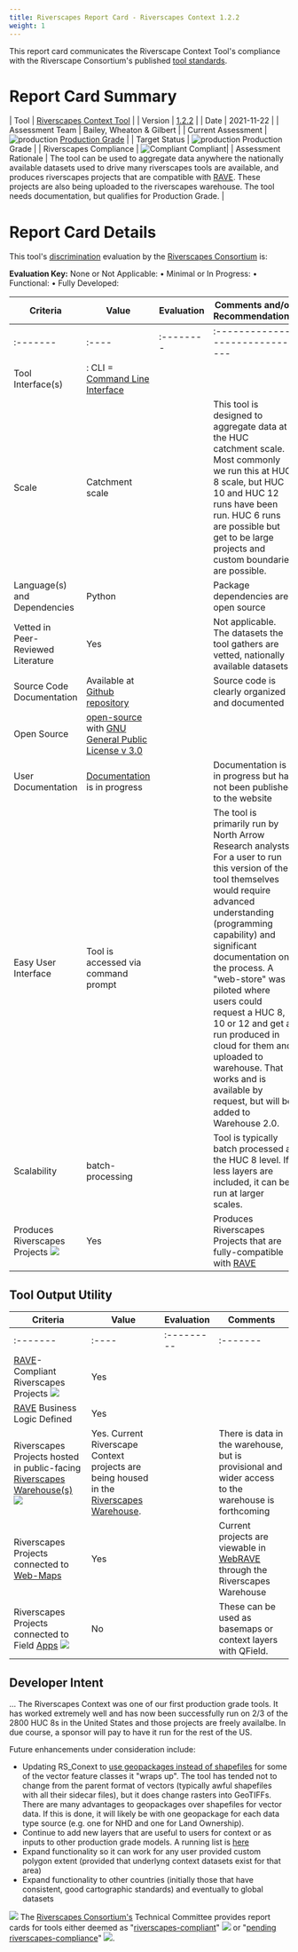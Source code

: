 ```yaml
---
title: Riverscapes Report Card - Riverscapes Context 1.2.2
weight: 1
---
```


This report card communicates the Riverscape Context Tool's compliance with the Riverscape Consortium's published [tool standards](https://riverscapes.net/Tools).

# Report Card Summary

| Tool | [Riverscapes Context Tool](https://tools.riverscapes.net/rscontext) |
| Version | [1.2.2](https://github.com/Riverscapes/riverscapes-tools/tree/master/packages/rscontext) |
| Date | 2021-11-22 |
| Assessment Team | Bailey, Wheaton & Gilbert |
| Current Assessment | ![production](https://raw.githubusercontent.com/Riverscapes/riverscapes-website/master/assets/images/tools/grade/TRL_6_32p.png) [Production Grade](https://riverscapes.net/Tools/#tool-grade) |
| Target Status | ![production](https://raw.githubusercontent.com/Riverscapes/riverscapes-website/master/assets/images/tools/grade/TRL_6_32p.png) Production Grade |
| Riverscapes Compliance | ![Compliant](https://riverscapes.net/assets/images/rc/RiverscapesCompliant_24.png) Compliant|
| Assessment Rationale | The tool can be used to aggregate data anywhere the nationally available datasets used to drive many riverscapes tools are available, and produces riverscapes projects that are compatible with [RAVE](https://rave.riverscapes.net). These projects are also being uploaded to the riverscapes warehouse. The tool needs documentation, but qualifies for Production Grade. |


# Report Card Details

This tool's [discrimination](https://riverscapes.net/Tools/#model-discrimination) evaluation by the [Riverscapes Consortium](https://riverscapes.net) is:

**Evaluation Key:**
None or Not Applicable: <i class="fa fa-battery-empty" aria-hidden="true"></i> •
Minimal or In Progress: <i class="fa fa-battery-quarter" aria-hidden="true"></i> •
Functional: <i class="fa fa-battery-half" aria-hidden="true"></i> •
Fully Developed: <i class="fa fa-battery-full" aria-hidden="true"></i>  

| Criteria | Value | Evaluation | Comments and/or Recommendations |
|----------|-------|------------|---------------------------------|
| :------- | :---- | :--------  | :------------------------------ |
| Tool Interface(s) | <i class="fa fa-terminal" aria-hidden="true"></i> : CLI = [Command Line Interface](https://en.wikipedia.org/wiki/Command-line_interface) | <i class="fa fa-battery-full" aria-hidden="true"></i> |  |
| Scale | Catchment scale | <i class="fa fa-battery-full" aria-hidden="true"></i> | This tool is designed to aggregate data at the HUC catchment scale. Most commonly we run this at HUC 8 scale, but HUC 10 and HUC 12 runs have been run. HUC 6 runs are possible but get to be large projects and custom boundaries are possible. |
| Language(s) and Dependencies | Python | <i class="fa fa-battery-full" aria-hidden="true"></i> | Package dependencies are open source |
| Vetted in Peer-Reviewed Literature | Yes | <i class="fa fa-battery-full" aria-hidden="true"></i> | Not applicable. The datasets the tool gathers are vetted, nationally available datasets. |
| Source Code Documentation | Available at [Github repository](https://github.com/Riverscapes/riverscaps-tools/rscontext)<i class="fa fa-github" aria-hidden="true"></i> | <i class="fa fa-battery-full" aria-hidden="true"></i> | Source code is clearly organized and documented |
| Open Source | [open-source](https://github.com/Riverscapes/riverscaps-tools/rscontext) <i class="fa fa-github" aria-hidden="true"></i> with [GNU General Public License v 3.0](https://github.com/Riverscapes/riverscapes-tools/blob/master/LICENSE) | <i class="fa fa-battery-full" aria-hidden="true"></i> | |
| User Documentation | [Documentation](http://tools.riverscapes.net/channel/) is in progress | <i class="fa fa-battery-quarter" aria-hidden="true"></i> | Documentation is in progress but has not been published to the website |
| Easy User Interface | Tool is accessed via command prompt | <i class="fa fa-battery-quarter" aria-hidden="true"></i> | The tool is primarily run by North Arrow Research analysts. For a user to run this version of the tool themselves would require advanced understanding (programming capability) and significant documentation on the process. A "web-store" was piloted where users could request a HUC 8, 10 or 12 and get a run produced in cloud for them and uploaded to warehouse. That works and is available by request, but will be added to Warehouse 2.0. |
| Scalability | batch-processing | <i class="fa fa-battery-full" aria-hidden="true"></i> | Tool is typically batch processed at the HUC 8 level. If less layers are included, it can be run at larger scales. |
| Produces Riverscapes Projects <img  src="https://riverscapes.net/assets/images/data/RiverscapesProject_24.png"> | Yes | <i class="fa fa-battery-full" aria-hidden="true"></i> | Produces Riverscapes Projects that are fully-compatible with [RAVE](https://rave.riverscapes.net) |

## Tool Output Utility

| Criteria | Value | Evaluation | Comments |
|----------|-------|------------|----------|
| :------- | :---- | :--------- | :------- |
| [RAVE](https://rave.riverscapes.net)- Compliant Riverscapes Projects <img  src="https://riverscapes.net/assets/images/data/RiverscapesProject_24.png"> | Yes | <i class="fa fa-battery-full" aria-hidden="true"></i> | |
| [RAVE](https://rave.riverscapes.net) Business Logic Defined | Yes | <i class="fa fa-battery-full" aria-hidden="true"></i> |  |
| Riverscapes Projects hosted in public-facing [Riverscapes Warehouse(s)](https://riverscapes.net/Data_Warehouses/#warehouse-explorer-concept) <img src="https://riverscapes.net/assets/images/data/RiverscapesWarehouseCloud_24.png"> | Yes. Current Riverscape Context projects are being housed in the [Riverscapes Warehouse](https://data.riverscapes.net). | <i class="fa fa-battery-half" aria-hidden="true"></i> | There is data in the warehouse, but is provisional and wider access to the warehouse is forthcoming |
| Riverscapes Projects connected to [Web-Maps](https://riverscapes.net/Data_Warehouses#web-maps) <i class="fa fa-map-o" aria-hidden="true"></i> | Yes | <i class="fa fa-battery-full" aria-hidden="true"></i> | Current projects are viewable in [WebRAVE](https://rave.riverscapes.net/Download/install_webrave.html) through the Riverscapes Warehouse |
| Riverscapes Projects connected to Field [Apps](https://riverscapes.net//Data_Warehouses#apps---pwas) <img src="http://riverscapes.net/assets/images/tools/PWA.png"> | No | <i class="fa fa-battery-quarter" aria-hidden="true"></i> | These can be used as basemaps or context layers with QField. |

## Developer Intent
...
The Riverscapes Context was one of our first production grade tools. It has worked extremely well and has now been successfully run on 2/3 of the 2800 HUC 8s in the United States and those projects are freely availalbe. In due course, a sponsor will pay to have it run for the rest of the US. 

Future enhancements under consideration include:
- Updating RS_Conext to [use geopackages instead of shapefiles](https://github.com/Riverscapes/riverscapes-tools/issues/135) for some of the vector feature classes it "wraps up". The tool has tended not to change from the parent format of vectors (typically awful shapefiles with all their sidecar files), but it does change rasters into GeoTIFFs. There are many advantages to geopackages over shapefiles for vector data. If this is done, it will likely be with one geopackage for each data type source (e.g. one for NHD and one for Land Ownership). 
- Continue to add new layers that are useful to users for context or as inputs to other production grade models. A running list is [here]( https://github.com/Riverscapes/riverscapes-tools/issues?q=is%3Aopen+is%3Aissue+label%3Aenhancement+label%3Apkg%3ARS-Context)
- Expand functionality so it can work for any user provided custom polygon extent (provided that underlyng context datasets exist for that area)
- Expand functionality to other countries (initially those that have consistent, good cartographic standards) and eventually to global datasets



<a href="https://riverscapes.net"><img class="float-left" src="https://riverscapes.net/assets/images/rc/RiverscapesConsortium_Logo_Black_BHS_200w.png"></a>
The [Riverscapes Consortium's](https://riverscapes.net) Technical Committee provides report cards for tools either deemed as "[riverscapes-compliant](https://riverscapes.net/Tools/#riverscapes-compliant)" <img  src="https://riverscapes.net/assets/images/rc/RiverscapesCompliant_24.png"> or "[pending riverscapes-compliance](https://riverscapes.net/Tools/#tools-pending-riverscapes-compliance)" <img  src="https://riverscapes.net/assets/images/rc/RiverscapesCompliantPending_28.png">.

